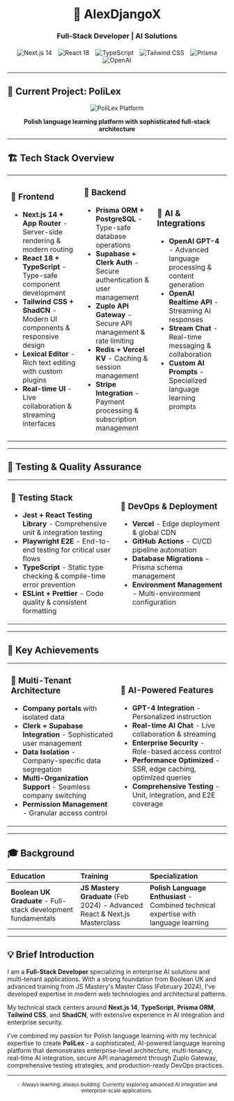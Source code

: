 <div align="center">
  <h1>🚀 AlexDjangoX</h1>
  <h3>Full-Stack Developer | AI Solutions</h3>
  
  <div style="margin: 20px 0;">
    <img src="https://img.shields.io/badge/Next.js-14-black?style=for-the-badge&logo=next.js&logoColor=white" alt="Next.js 14" style="margin: 0 5px;" />
    <img src="https://img.shields.io/badge/React-18-61DAFB?style=for-the-badge&logo=react&logoColor=black" alt="React 18" style="margin: 0 5px;" />
    <img src="https://img.shields.io/badge/TypeScript-007ACC?style=for-the-badge&logo=typescript&logoColor=white" alt="TypeScript" style="margin: 0 5px;" />
    <img src="https://img.shields.io/badge/Tailwind_CSS-38B2AC?style=for-the-badge&logo=tailwind-css&logoColor=white" alt="Tailwind CSS" style="margin: 0 5px;" />
    <img src="https://img.shields.io/badge/Prisma-2D3748?style=for-the-badge&logo=prisma&logoColor=white" alt="Prisma" style="margin: 0 5px;" />
    <img src="https://img.shields.io/badge/OpenAI-412991?style=for-the-badge&logo=openai&logoColor=white" alt="OpenAI" style="margin: 0 5px;" />
  </div>
</div>

---

## 🎯 **Current Project: PoliLex**

<div align="center">

![PoliLex Platform](https://img.shields.io/badge/PoliLex-AI%20Enhanced%20Polish%20Learning-red?style=for-the-badge&logo=language&logoColor=white)

**Polish language learning platform with sophisticated full-stack architecture**

</div>

---

## 🏗️ **Tech Stack Overview**

<table>
<tr>
<td width="33%">

### 🎨 **Frontend**

- **Next.js 14 + App Router** - Server-side rendering & modern routing
- **React 18 + TypeScript** - Type-safe component development
- **Tailwind CSS + ShadCN** - Modern UI components & responsive design
- **Lexical Editor** - Rich text editing with custom plugins
- **Real-time UI** - Live collaboration & streaming interfaces

</td>
<td width="33%">

### 🔧 **Backend**

- **Prisma ORM + PostgreSQL** - Type-safe database operations
- **Supabase + Clerk Auth** - Secure authentication & user management
- **Zuplo API Gateway** - Secure API management & rate limiting
- **Redis + Vercel KV** - Caching & session management
- **Stripe Integration** - Payment processing & subscription management

</td>
<td width="33%">

### 🤖 **AI & Integrations**

- **OpenAI GPT-4** - Advanced language processing & content generation
- **OpenAI Realtime API** - Streaming AI responses
- **Stream Chat** - Real-time messaging & collaboration
- **Custom AI Prompts** - Specialized language learning prompts

</td>
</tr>
</table>

---

## 🧪 **Testing & Quality Assurance**

<table>
<tr>
<td width="50%">

### 🎯 **Testing Stack**

- **Jest + React Testing Library** - Comprehensive unit & integration testing
- **Playwright E2E** - End-to-end testing for critical user flows
- **TypeScript** - Static type checking & compile-time error prevention
- **ESLint + Prettier** - Code quality & consistent formatting

</td>
<td width="50%">

### 🚀 **DevOps & Deployment**

- **Vercel** - Edge deployment & global CDN
- **GitHub Actions** - CI/CD pipeline automation
- **Database Migrations** - Prisma schema management
- **Environment Management** - Multi-environment configuration

</td>
</tr>
</table>

---

## 🌟 **Key Achievements**

<table>
<tr>
<td width="50%">

### 🏢 **Multi-Tenant Architecture**

- **Company portals** with isolated data
- **Clerk + Supabase Integration** - Sophisticated user management
- **Data Isolation** - Company-specific data segregation
- **Multi-Organization Support** - Seamless company switching
- **Permission Management** - Granular access control

</td>
<td width="50%">

### 🤖 **AI-Powered Features**

- **GPT-4 Integration** - Personalized instruction
- **Real-time AI Chat** - Live collaboration & streaming
- **Enterprise Security** - Role-based access control
- **Performance Optimized** - SSR, edge caching, optimized queries
- **Comprehensive Testing** - Unit, integration, and E2E coverage

</td>
</tr>
</table>

---

## 🎓 **Background**

<div align="center">

| **Education**                                                 | **Training**                                                              | **Specialization**                                                                   |
| :------------------------------------------------------------ | :------------------------------------------------------------------------ | :----------------------------------------------------------------------------------- |
| **Boolean UK Graduate** - Full-stack development fundamentals | **JS Mastery Graduate** (Feb 2024) - Advanced React & Next.js Masterclass | **Polish Language Enthusiast** - Combined technical expertise with language learning |

</div>

---

## 💡 **Brief Introduction**

I am a **Full-Stack Developer** specializing in enterprise AI solutions and multi-tenant applications. With a strong foundation from Boolean UK and advanced training from JS Mastery's Master Class (February 2024), I've developed expertise in modern web technologies and architectural patterns.

My technical stack centers around **Next.js 14**, **TypeScript**, **Prisma ORM**, **Tailwind CSS**, and **ShadCN**, with extensive experience in AI integration and enterprise security.

I've combined my passion for Polish language learning with my technical expertise to create **PoliLex** - a sophisticated, AI-powered language learning platform that demonstrates enterprise-level architecture, multi-tenancy, real-time AI integration, secure API management through Zuplo Gateway, comprehensive testing strategies, and production-ready DevOps practices.

---

<div align="center">
  <sub>💡 Always learning, always building. Currently exploring advanced AI integration and enterprise-scale applications.</sub>
</div>

